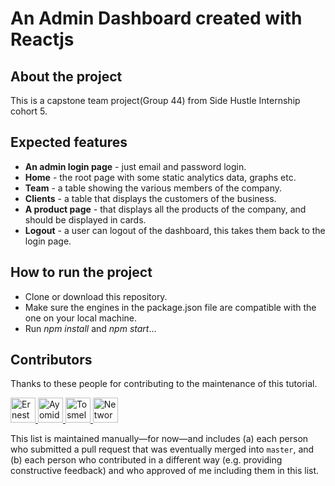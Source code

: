 # An Admin Dashboard created with Reactjs

## About the project

This is a capstone team project(Group 44) from Side Hustle Internship cohort 5.

## Expected features

- **An admin login page** - just email and password login.
- **Home** - the root page with some static analytics data, graphs etc.
- **Team** - a table showing the various members of the company.
- **Clients** - a table that displays the customers of the business.
- **A product page** - that displays all the products of the company, and should be displayed in cards.
- **Logout** - a user can logout of the dashboard, this takes them back to the login page.

## How to run the project

- Clone or download this repository.
- Make sure the engines in the package.json file are compatible with the one on your local machine.
- Run _npm install_ and _npm start_...

## Contributors

Thanks to these people for contributing to the maintenance of this tutorial.

<!--

Template:
---------

<a href="https://github.com/____" target="_blank" title="____">
  <img src="https://github.com/____.png?size=40" height="40" width="40" alt="____" />
</a>

Instructions:
-------------

1. Copy the template and paste it below.
2. Replace the four "____" strings with the contributor's GitHub username.

Note: I specified the avatars using HTML because, when I did so using Markdown,
      only the _custom_ avatars appeared at the size I specified via the URL
      (e.g. 40px squared, for `https://github.com/gitname.png?size=40`);
      the GitHub-generated avatars seemed to ignore the size parameter and,
      instead, appear at their full size (approximately 420px squared).
      By using HTML, I can force _both_ types to appear at 40px squared.

-->

<a href="https://github.com/Ernest2026" target="_blank" title="Ernesto">
  <img src="https://github.com/ernest2026.png?size=40" height="40" width="40" alt="Ernesto" />
</a>

<a href="https://github.com/AyomideA-S" target="_blank" title="AyomideA-S">
  <img src="https://github.com/AyomideA-S.png?size=40" height="40" width="40" alt="AyomideA-S" />
</a>

<a href="https://github.com/Tosmel2" target="_blank" title="Tosmel">
  <img src="https://avatars.githubusercontent.com/u/84603888?v=4" height="40" width="40" alt="Tosmel" />
</a>

<a href="https://github.com/frimpong-kofi" target="_blank" title="Network">

  <img src="https://github.com/frimpong-kofi.png?size=40" height="40" width="40" alt="Network" />

</a>

This list is maintained manually—for now—and includes (a) each person who submitted a pull request that was eventually merged into `master`, and (b) each person who contributed in a different way (e.g. providing constructive feedback) and who approved of me including them in this list.

